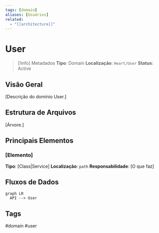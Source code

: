 ```yaml
---
tags: [domain]
aliases: [Usuários]
related:
  - "[[architecture]]"
---
```


# User

> [!info] Metadados
> **Tipo**: Domain
> **Localização**: `Heart/User`
> **Status**: Active

## Visão Geral
[Descrição do domínio User.]

## Estrutura de Arquivos
[Árvore.]

## Principais Elementos

### [Elemento]
**Tipo**: [Class|Service]
**Localização**: `path`
**Responsabilidade**: [O que faz]

## Fluxos de Dados
```mermaid
graph LR
  API --> User
```

## Tags
#domain #user